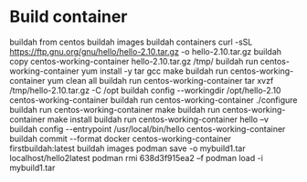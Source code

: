 # Build container

buildah from centos
buildah images
buildah containers
curl -sSL https://ftp.gnu.org/gnu/hello/hello-2.10.tar.gz -o hello-2.10.tar.gz
buildah copy centos-working-container hello-2.10.tar.gz /tmp/ 
buildah run centos-working-container yum install -y tar gcc make 
buildah run centos-working-container yum clean all
buildah run centos-working-container tar xvzf /tmp/hello-2.10.tar.gz -C /opt
buildah config --workingdir /opt/hello-2.10 centos-working-container
buildah run centos-working-container ./configure
buildah run centos-working-container make
buildah run centos-working-container make install
buildah run centos-working-container hello –v
buildah config --entrypoint /usr/local/bin/hello centos-working-container
buildah commit --format docker centos-working-container firstbuildah:latest
buildah images
podman save -o mybuild1.tar localhost/hello2latest
podman rmi 638d3f915ea2 –f
podman load -i mybuild1.tar
